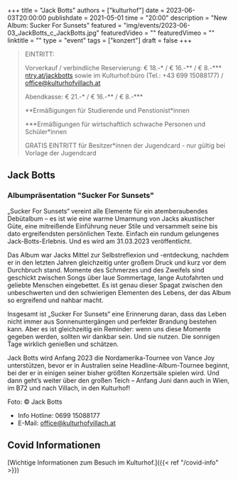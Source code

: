 +++
title = "Jack Botts"
authors = ["kulturhof"]
date = 2023-06-03T20:00:00
publishdate = 2021-05-01
time = "20:00"
description = "New Album: Sucker For Sunsets"
featured = "img/events/2023-06-03_JackBotts_c_JackBotts.jpg"
featuredVideo = ""
featuredVimeo = ""
linktitle = ""
type = "event"
tags = ["konzert"]
draft = false
+++

> EINTRITT: 
> 
> Vorverkauf / verbindliche Reservierung: € 18.-\* / € 16.-\*\* / € 8.-\*\*\* [ntry.at/jackbotts](https://ntry.at/jackbotts) sowie im Kulturhof:büro (Tel.: +43 699 15088177) / office@kulturhofvillach.at
>
> Abendkasse: € 21.-\* / € 16.-\*\* / € 8.-\*\*\*
> 
> \*\*Ermäßigungen für Studierende und Penstionist\*innen
> 
> \*\*\*Ermäßigungen für wirtschaftlich schwache Personen und Schüler\*innen
> 
> GRATIS EINTRITT für Besitzer\*innen der Jugendcard - nur gültig bei Vorlage der Jugendcard



## Jack Botts
### Albumpräsentation "Sucker For Sunsets"

„Sucker For Sunsets“ vereint alle Elemente für ein atemberaubendes Debütalbum – es ist wie eine warme Umarmung von Jacks akustischer Güte, eine mitreißende Einführung neuer Stile und versammelt seine bis dato ergreifendsten persönlichen Texte. Einfach ein rundum gelungenes Jack-Botts-Erlebnis. Und es wird am 31.03.2023 veröffentlicht. 
 
Das Album war Jacks Mittel zur Selbstreflexion und -entdeckung, nachdem er in den letzten Jahren gleichzeitig unter großem Druck und kurz vor dem Durchbruch stand. Momente des Schmerzes und des Zweifels sind geschickt zwischen Songs über laue Sommertage, lange Autofahrten und geliebte Menschen eingebettet. Es ist genau dieser Spagat zwischen den unbeschwerten und den schwierigen Elementen des Lebens, der das Album so ergreifend und nahbar macht.  
 
Insgesamt ist „Sucker For Sunsets“ eine Erinnerung daran, dass das Leben nicht immer aus Sonnenuntergängen und perfekter Brandung bestehen kann. Aber es ist gleichzeitig ein Reminder: wenn uns diese Momente gegeben werden, sollten wir dankbar sein. Und sie nutzen. Die sonnigen Tage wirklich genießen und schätzen.   
 
Jack Botts wird Anfang 2023 die Nordamerika-Tournee von Vance Joy unterstützen, bevor er in Australien seine Headline-Album-Tournee beginnt, bei der er in einigen seiner bisher größten Konzertsäle spielen wird. Und dann geht’s weiter über den großen Teich – Anfang Juni dann auch in Wien, im B72 und nach Villach, in den Kulturhof!

Foto: © Jack Botts


- Info Hotline: 0699 15088177 
- E-Mail: office@kulturhofvillach.at

## Covid Informationen 

[Wichtige Informationen zum Besuch im Kulturhof.]({{< ref "/covid-info" >}})
